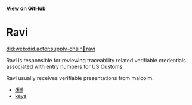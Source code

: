 #### [View on GitHub](https://github.com/w3c-ccg/did.actor/tree/master/supply-chain/customs/ravi/)

# Ravi

[did:web:did.actor:supply-chain:customs:ravi](https://did-web.web.app/api/v1/identifiers/did:web:did.actor:supply-chain:customs:ravi)

Ravi is responsible for reviewing traceability related verifiable credentials associated with entry numbers for US Customs.

Ravi usually receives verifiable presentations from malcolm.

- [did](./did.json)
- [keys](./keys.json)
